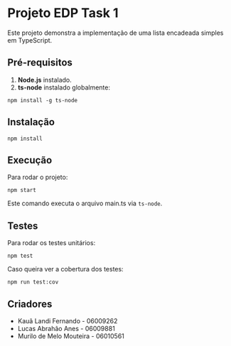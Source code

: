 # Projeto EDP Task 1

Este projeto demonstra a implementação de uma lista encadeada simples em TypeScript.

## Pré-requisitos

1. **Node.js** instalado.
2. **ts-node** instalado globalmente:

```shell
npm install -g ts-node
```

## Instalação

```shell
npm install
```

## Execução

Para rodar o projeto:

```shell
npm start
```

Este comando executa o arquivo main.ts via `ts-node`.

## Testes

Para rodar os testes unitários:

```shell
npm test
```

Caso queira ver a cobertura dos testes:

```shell
npm run test:cov
```

## Criadores

- Kauã Landi Fernando - 06009262
- Lucas Abrahão Anes - 06009881
- Murilo de Melo Mouteira - 06010561
